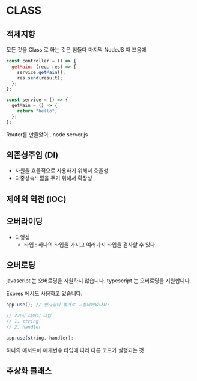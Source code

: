 # CLASS

## 객체지향

모든 것을 Class 로 하는 것은 힘들다
마지막 NodeJS 때 쯔음에

```js
const controller = () => {
  getMain: (req, res) => {
    service.getMain();
    res.send(result);
  };
};

const service = () => {
  getMain = () => {
    return "hello";
  };
};
```

Router를 만들었어,.
node server.js

## 의존성주입 (DI)

- 자원을 효율적으로 사용하기 위해서 효율성
- 다중상속느낌을 주기 위해서 확장성

## 제에의 역전 (IOC)

## 오버라이딩

- 다형성
  - 타입 : 하나의 타입을 가지고 여러가지 타입을 검사할 수 있다.

## 오버로딩

javascript 는 오버로딩을 지원하지 않습니다.
typescript 는 오버로딩을 지원합니다.

Expres 에서도 사용하고 있습니다.

```js
app.use(); // 인자값이 몇개로 고정되어있나요?

// 2가지 데이터 타입
// 1. string
// 2. handler

app.use(string, handler);
```

하나의 메서드에 매개변수 타입에 따라 다른 코드가 실행되는 것

## 추상화 클래스

